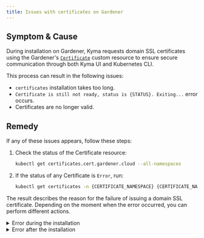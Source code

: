 ```yaml
---
title: Issues with certificates on Gardener
---
```


## Symptom & Cause

During installation on Gardener, Kyma requests domain SSL certificates using the Gardener's [`Certificate`](https://gardener.cloud/docs/guides/administer_shoots/request_cert/#request-a-certificate-via-certificate) custom resource to ensure secure communication through both Kyma UI and Kubernetes CLI.

This process can result in the following issues:

- `certificates` installation takes too long.
- `Certificate is still not ready, status is {STATUS}. Exiting...` error occurs.
- Certificates are no longer valid.

## Remedy

If any of these issues appears, follow these steps:

1. Check the status of the Certificate resource:

    ```bash
    kubectl get certificates.cert.gardener.cloud --all-namespaces
    ```

2. If the status of any Certificate is `Error`, run:

    ```bash
    kubectl get certificates -n {CERTIFICATE_NAMESPACE} {CERTIFICATE_NAME} -o jsonpath='{ .status.message }'
    ```

The result describes the reason for the failure of issuing a domain SSL certificate. Depending on the moment when the error occurred, you can perform different actions.

<div tabs>
  <details>
  <summary>
  Error during the installation
  </summary>

1. Make sure the provided domain name is proper and meets the Gardener requirements.

2. Check if the `istio-ingressgateway` Service in the `istio-system` Namespace contains proper annotations:

    ```yaml
    dns.gardener.cloud/class=garden
    dns.gardener.cloud/dnsnames=*.{DOMAIN}
    ```

  </details>
  <details>
  <summary>
  Error after the installation
  </summary>

You can create a new Certificate resource applying suggestions from the error message to request a new domain SSL certificate. Follow these steps:

1. Make sure the Secret connected to the Certificate resource is not present on the cluster. To find its name and Namespace, run:

    ```bash
    kubectl get certificates -n {CERTIFICATE_NAMESPACE} {CERTIFICATE_NAME} -o jsonpath='{ .spec.secretRef }'
    ```

2. Delete the incorrect Certificate from the cluster.

3. Apply the fixed Certificate.

>**NOTE:** If you upgrade Kyma, you may need to perform steps from the **Error during the installation** tab.

  </details>
</div>
